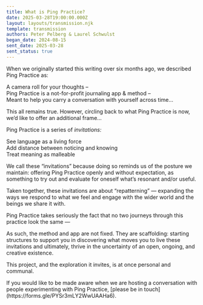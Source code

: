 ```yaml
---
title: What is Ping Practice?
date: 2025-03-28T19:00:00.000Z
layout: layouts/transmission.njk
template: transmission
authors: Peter Pelberg & Laurel Schwulst
began_date: 2024-08-15
sent_date: 2025-03-28
sent_status: true
---
```

<p>When we originally started this writing over six months ago, we described Ping Practice as:</p>


<div class="ping medium">
  <div class="ping-content">A camera roll for your thoughts –</div>
</div>

<div class="ping medium">
  <div class="ping-content">Ping Practice is a not-for-profit journaling app & method –</div>
</div>

<div class="ping medium">
  <div class="ping-content">Meant to help you carry a conversation with yourself across time...</div>
</div>

<p>This all remains true. However, circling back to what Ping Practice is now, we’d like to offer an additional frame…</p>

<p>Ping Practice is a series of <i>invitations:</i></p>

<div class="ping medium">
  <div class="ping-content">See language as a living force</div>
</div>

<div class="ping medium">
  <div class="ping-content">Add distance between noticing and knowing</div>
</div>

<div class="ping medium">
  <div class="ping-content">Treat meaning as malleable</div>
</div>

<p>We call these “invitations” because doing so reminds us of the posture we maintain: offering Ping Practice openly and without expectation, as something to try out and evaluate for oneself what’s resonant and/or useful.</p>

<p>Taken together, these invitations are about “repatterning” — expanding the ways we respond to what we feel and engage with the wider world and the beings we share it with.</p>

<p>Ping Practice takes seriously the fact that no two journeys through this practice look the same —</p>

<p>As such, the method and app are not fixed. They are scaffolding: starting structures to support you in discovering what moves you to live these invitations and ultimately, thrive in the uncertainty of an open, ongoing, and creative existence.</p>

<p>This project, and the exploration it invites, is at once personal and communal.</p>

<p>If you would like to be made aware when we are hosting a conversation with people experimenting with Ping Practice, [please be in touch](https://forms.gle/PYSr3mLY2WwUAAHa6).</p>
